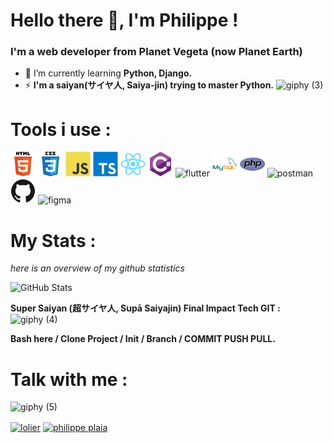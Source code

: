 <!--
**CMC59/CMC59** is a ✨ _special_ ✨ repository because its `README.md` (this file) appears on your GitHub profile.

Here are some ideas to get you started:

- 🔭 I’m currently working on ...
- 🌱 I’m currently learning ...
- 👯 I’m looking to collaborate on ...
- 🤔 I’m looking for help with ...
- 💬 Ask me about ...
- 📫 How to reach me: ...
- 😄 Pronouns: ...
- ⚡ Fun fact: ...
-->
<h1>Hello there 👋, I'm Philippe !</h1>
<h3>I'm a web developer from Planet Vegeta (now Planet Earth)</h3>


- 🌱 I’m currently learning **Python, Django.**
- ⚡ **I'm a saiyan(サイヤ人, Saiya-jin) trying to master Python.**
![giphy (3)](https://user-images.githubusercontent.com/76819554/219790650-317a25c3-393d-4910-9783-eee50d30a2b9.gif)

<h1>Tools i use :</h1>
<p align="left">
  <img src="https://raw.githubusercontent.com/devicons/devicon/master/icons/html5/html5-original-wordmark.svg" alt="html5" width="40" height="40"/> 
  <img src="https://raw.githubusercontent.com/devicons/devicon/master/icons/css3/css3-original-wordmark.svg" alt="css3" width="40" height="40"/>  
  <img src="https://raw.githubusercontent.com/devicons/devicon/master/icons/javascript/javascript-original.svg" alt="javascript" width="40" height="40"/> 
  <img src="https://raw.githubusercontent.com/devicons/devicon/master/icons/typescript/typescript-original.svg" alt="typescript" width="40" height="40"/>
  <img src="https://raw.githubusercontent.com/devicons/devicon/master/icons/react/react-original.svg" alt="react" width="40" height="40"/>
  <img src="https://raw.githubusercontent.com/devicons/devicon/master/icons/csharp/csharp-original.svg" alt="csharp" width="40" height="40"/>
  <img src="https://www.vectorlogo.zone/logos/flutterio/flutterio-icon.svg" alt="flutter" width="40" height="40"/> 
  <img src="https://raw.githubusercontent.com/devicons/devicon/master/icons/mysql/mysql-original-wordmark.svg" alt="mysql" width="40" height="40"/> 
  <img src="https://raw.githubusercontent.com/devicons/devicon/master/icons/php/php-original.svg" alt="php" width="40" height="40"/> 
  <img src="https://www.vectorlogo.zone/logos/getpostman/getpostman-icon.svg" alt="postman" width="40" height="40"/>
  <img src="https://raw.githubusercontent.com/devicons/devicon/master/icons/github/github-original.svg" alt="github" width="40" height="40"/>
  <img src="https://www.vectorlogo.zone/logos/figma/figma-icon.svg" alt="figma" width="40" height="40"/> 
</p>

<h1>My Stats :</h1>
<i>here is an overview of my github statistics</i>


![GitHub Stats](https://github-readme-stats.vercel.app/api?username=cmc59&theme=radical)

**Super Saiyan (超サイヤ人, Supā Saiyajin) Final Impact Tech GIT :**<br>
![giphy (4)](https://user-images.githubusercontent.com/76819554/219797964-189376b4-cfba-4cf3-8c3e-7725b254ab89.gif)

**Bash here / Clone Project / Init / Branch / COMMIT PUSH PULL.**
<h1>Talk with me :</h1>

![giphy (5)](https://user-images.githubusercontent.com/76819554/219802975-bc6ce4df-2349-410e-a4e7-f57cdcf3a2aa.gif)
<p align="left">
<a href="https://twitter.com/lolierlecolier" target="blank"><img align="center" src="https://raw.githubusercontent.com/rahuldkjain/github-profile-readme-generator/master/src/images/icons/Social/twitter.svg" alt="lolier" height="30" width="40" /></a>
<a href="https://linkedin.com/in/philippe-plaia-441a95164" target="blank"><img align="center" src="https://raw.githubusercontent.com/rahuldkjain/github-profile-readme-generator/master/src/images/icons/Social/linked-in-alt.svg" alt="philippe plaia" height="30" width="40" /></a>
</p>


